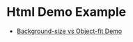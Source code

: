 Html Demo Example
=================

*   [Background-size vs Object-fit Demo](background-size-vs-object-fit-css.html)
